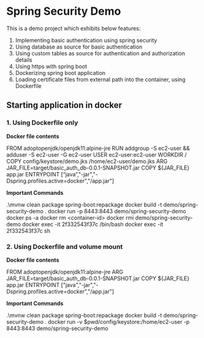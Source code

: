 # Spring Security Demo

This is a demo project which exhibits below features:
1. Implementing basic authentication using spring security
2. Using database as source for basic authentication
3. Using custom tables as source for authentication and authorization details
4. Using https with spring boot
5. Dockerizing spring boot application
6. Loading certificate files from external path into the container, using Dockerfile

## Starting application in docker

### 1. Using Dockerfile only

<strong>Docker file contents</strong>

FROM adoptopenjdk/openjdk11:alpine-jre
RUN addgroup -S ec2-user && adduser -S ec2-user -G ec2-user
USER ec2-user:ec2-user
WORKDIR /
COPY config/keystore/demo.jks /home/ec2-user/demo.jks
ARG JAR_FILE=target/basic_auth_db-0.0.1-SNAPSHOT.jar
COPY ${JAR_FILE} app.jar
ENTRYPOINT [“java”,"-jar","-Dspring.profiles.active=docker","/app.jar"]

<strong>Important Commands</strong>

 .\mvnw clean package spring-boot:repackage
  docker build -t demo/spring-security-demo .
  docker run -p 8443:8443 demo/spring-security-demo
  docker ps -a
  docker rm \<container-id\>
  docker rmi demo/spring-security-demo
  docker exec -it 2f332543f37c /bin/bash
  docker exec -it 2f332543f37c sh

### 2. Using Dockerfile and volume mount

<strong>Docker file contents</strong>

FROM adoptopenjdk/openjdk11:alpine-jre
ARG JAR_FILE=target/basic_auth_db-0.0.1-SNAPSHOT.jar
COPY ${JAR_FILE} app.jar
ENTRYPOINT ["java","-jar","-Dspring.profiles.active=docker","/app.jar"]

<strong>Important Commands</strong>

 .\mvnw clean package spring-boot:repackage
docker build -t demo/spring-security-demo .
docker run -v $pwd/config/keystore:/home/ec2-user  -p 8443:8443 demo/spring-security-demo